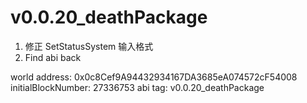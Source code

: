 # v0.0.20_deathPackage

1. 修正 SetStatusSystem 输入格式
2. Find abi back

world address: 0x0c8Cef9A94432934167DA3685eA074572cF54008
initialBlockNumber: 27336753
abi tag: v0.0.20_deathPackage

